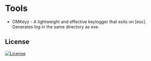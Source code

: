 # Tools
* OMKeyz - A lightweight and effective keylogger that exits on [esc]. Generates log in the same directory as exe.
## License
[![License](https://img.shields.io/badge/License-Apache%202.0-blue.svg)](https://github.com/cipher-1i/Free-Tools/blob/master/LICENSE.md)
